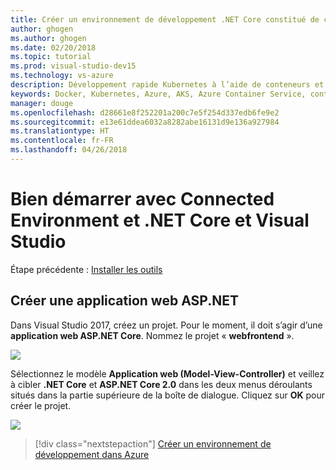 ```yaml
---
title: Créer un environnement de développement .NET Core constitué de conteneurs en utilisant Kubernetes dans le cloud avec Visual Studio - Étape 2 - Créer une application web ASP.NET | Microsoft Docs
author: ghogen
ms.author: ghogen
ms.date: 02/20/2018
ms.topic: tutorial
ms.prod: visual-studio-dev15
ms.technology: vs-azure
description: Développement rapide Kubernetes à l’aide de conteneurs et de microservices sur Azure
keywords: Docker, Kubernetes, Azure, AKS, Azure Container Service, conteneurs
manager: douge
ms.openlocfilehash: d28661e8f252201a200c7e5f254d337edb6fe9e2
ms.sourcegitcommit: e13e61ddea6032a8282abe16131d9e136a927984
ms.translationtype: HT
ms.contentlocale: fr-FR
ms.lasthandoff: 04/26/2018
---
```

# <a name="get-started-on-connected-environment-with-net-core-and-visual-studio"></a>Bien démarrer avec Connected Environment et .NET Core et Visual Studio

Étape précédente : [Installer les outils](get-started-netcore-visualstudio-01.md)

## <a name="create-an-aspnet-web-app"></a>Créer une application web ASP.NET
Dans Visual Studio 2017, créez un projet. Pour le moment, il doit s’agir d’une **application web ASP.NET Core**. Nommez le projet « **webfrontend** ».

![](images/NewProjectDialog1.png)

Sélectionnez le modèle **Application web (Model-View-Controller)** et veillez à cibler **.NET Core** et **ASP.NET Core 2.0** dans les deux menus déroulants situés dans la partie supérieure de la boîte de dialogue. Cliquez sur **OK** pour créer le projet.

![](images/NewProjectDialog2.png)

> [!div class="nextstepaction"]
> [Créer un environnement de développement dans Azure](get-started-netcore-visualstudio-03.md)
